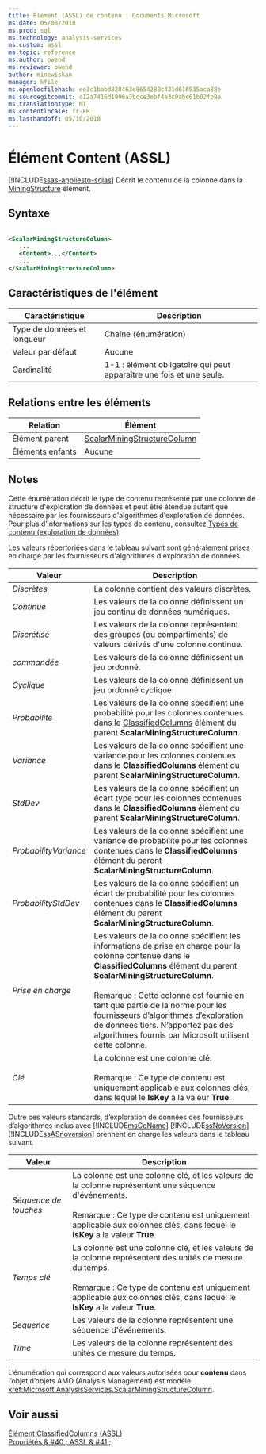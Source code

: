 ```yaml
---
title: Élément (ASSL) de contenu | Documents Microsoft
ms.date: 05/08/2018
ms.prod: sql
ms.technology: analysis-services
ms.custom: assl
ms.topic: reference
ms.author: owend
ms.reviewer: owend
author: minewiskan
manager: kfile
ms.openlocfilehash: ee3c1babd828463e8654280c421d616535aca88e
ms.sourcegitcommit: c12a7416d1996a3bcce3ebf4a3c9abe61b02fb9e
ms.translationtype: MT
ms.contentlocale: fr-FR
ms.lasthandoff: 05/10/2018
---
```

# <a name="content-element-assl"></a>Élément Content (ASSL)
[!INCLUDE[ssas-appliesto-sqlas](../../../includes/ssas-appliesto-sqlas.md)]
  Décrit le contenu de la colonne dans la [MiningStructure](../../../analysis-services/scripting/objects/miningstructure-element-assl.md) élément.  
  
## <a name="syntax"></a>Syntaxe  
  
```xml  
  
<ScalarMiningStructureColumn>  
   ...  
   <Content>...</Content>  
   ...  
</ScalarMiningStructureColumn>  
```  
  
## <a name="element-characteristics"></a>Caractéristiques de l'élément  
  
|Caractéristique|Description|  
|--------------------|-----------------|  
|Type de données et longueur|Chaîne (énumération)|  
|Valeur par défaut|Aucune|  
|Cardinalité|1-1 : élément obligatoire qui peut apparaître une fois et une seule.|  
  
## <a name="element-relationships"></a>Relations entre les éléments  
  
|Relation|Élément|  
|------------------|-------------|  
|Élément parent|[ScalarMiningStructureColumn](../../../analysis-services/scripting/data-type/scalarminingstructurecolumn-data-type-assl.md)|  
|Éléments enfants|Aucune|  
  
## <a name="remarks"></a>Notes  
 Cette énumération décrit le type de contenu représenté par une colonne de structure d'exploration de données et peut être étendue autant que nécessaire par les fournisseurs d'algorithmes d'exploration de données. Pour plus d’informations sur les types de contenu, consultez [Types de contenu &#40;exploration de données&#41;](../../../analysis-services/data-mining/content-types-data-mining.md).  
  
 Les valeurs répertoriées dans le tableau suivant sont généralement prises en charge par les fournisseurs d'algorithmes d'exploration de données.  
  
|Valeur| Description|  
|-----------|-----------------|  
|*Discrètes*|La colonne contient des valeurs discrètes.|  
|*Continue*|Les valeurs de la colonne définissent un jeu continu de données numériques.|  
|*Discrétisé*|Les valeurs de la colonne représentent des groupes (ou compartiments) de valeurs dérivés d'une colonne continue.|  
|*commandée*|Les valeurs de la colonne définissent un jeu ordonné.|  
|*Cyclique*|Les valeurs de la colonne définissent un jeu ordonné cyclique.|  
|*Probabilité*|Les valeurs de la colonne spécifient une probabilité pour les colonnes contenues dans le [ClassifiedColumns](../../../analysis-services/scripting/collections/classifiedcolumns-element-assl.md) élément du parent **ScalarMiningStructureColumn**.|  
|*Variance*|Les valeurs de la colonne spécifient une variance pour les colonnes contenues dans le **ClassifiedColumns** élément du parent **ScalarMiningStructureColumn**.|  
|*StdDev*|Les valeurs de la colonne spécifient un écart type pour les colonnes contenues dans le **ClassifiedColumns** élément du parent **ScalarMiningStructureColumn**.|  
|*ProbabilityVariance*|Les valeurs de la colonne spécifient une variance de probabilité pour les colonnes contenues dans le **ClassifiedColumns** élément du parent **ScalarMiningStructureColumn**.|  
|*ProbabilityStdDev*|Les valeurs de la colonne spécifient un écart de probabilité pour les colonnes contenues dans le **ClassifiedColumns** élément du parent **ScalarMiningStructureColumn**.|  
|*Prise en charge*|Les valeurs de la colonne spécifient les informations de prise en charge pour la colonne contenue dans le **ClassifiedColumns** élément du parent **ScalarMiningStructureColumn**.<br /><br /> Remarque : Cette colonne est fournie en tant que partie de la norme pour les fournisseurs d’algorithmes d’exploration de données tiers. N’apportez pas des algorithmes fournis par Microsoft utilisent cette colonne.|  
|*Clé*|La colonne est une colonne clé.<br /><br /> Remarque : Ce type de contenu est uniquement applicable aux colonnes clés, dans lequel le **IsKey** a la valeur **True**.|  
  
 Outre ces valeurs standards, d’exploration de données des fournisseurs d’algorithmes inclus avec [!INCLUDE[msCoName](../../../includes/msconame-md.md)] [!INCLUDE[ssNoVersion](../../../includes/ssnoversion-md.md)] [!INCLUDE[ssASnoversion](../../../includes/ssasnoversion-md.md)] prennent en charge les valeurs dans le tableau suivant.  
  
|Valeur| Description|  
|-----------|-----------------|  
|*Séquence de touches*|La colonne est une colonne clé, et les valeurs de la colonne représentent une séquence d'événements.<br /><br /> Remarque : Ce type de contenu est uniquement applicable aux colonnes clés, dans lequel le **IsKey** a la valeur **True**.|  
|*Temps clé*|La colonne est une colonne clé, et les valeurs de la colonne représentent des unités de mesure du temps.<br /><br /> Remarque : Ce type de contenu est uniquement applicable aux colonnes clés, dans lequel le **IsKey** a la valeur **True**.|  
|*Sequence*|Les valeurs de la colonne représentent une séquence d'événements.|  
|*Time*|Les valeurs de la colonne représentent des unités de mesure du temps.|  
  
 L’énumération qui correspond aux valeurs autorisées pour **contenu** dans l’objet d’objets AMO (Analysis Management) est modèle <xref:Microsoft.AnalysisServices.ScalarMiningStructureColumn>.  
  
## <a name="see-also"></a>Voir aussi  
 [Élément ClassifiedColumns &#40;ASSL&#41;](../../../analysis-services/scripting/collections/classifiedcolumns-element-assl.md)   
 [Propriétés & #40 ; ASSL & #41 ;](../../../analysis-services/scripting/properties/properties-assl.md)  
  
  
